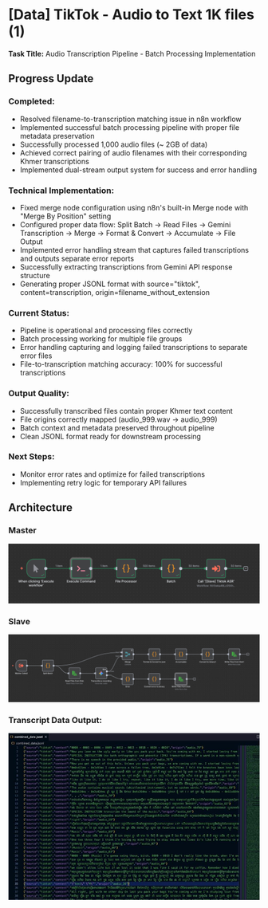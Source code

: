 # [Data] TikTok - Audio to Text 1K files (1)

**Task Title:** Audio Transcription Pipeline - Batch Processing Implementation

## Progress Update

### Completed:
* Resolved filename-to-transcription matching issue in n8n workflow
* Implemented successful batch processing pipeline with proper file metadata preservation
* Successfully processed 1,000 audio files (~ 2GB of data)
* Achieved correct pairing of audio filenames with their corresponding Khmer transcriptions
* Implemented dual-stream output system for success and error handling

### Technical Implementation:
* Fixed merge node configuration using n8n's built-in Merge node with "Merge By Position" setting
* Configured proper data flow: Split Batch → Read Files → Gemini Transcription → Merge → Format & Convert → Accumulate → File Output
* Implemented error handling stream that captures failed transcriptions and outputs separate error reports
* Successfully extracting transcriptions from Gemini API response structure 
* Generating proper JSONL format with source="tiktok", content=transcription, origin=filename_without_extension

### Current Status:
* Pipeline is operational and processing files correctly
* Batch processing working for multiple file groups
* Error handling capturing and logging failed transcriptions to separate error files
* File-to-transcription matching accuracy: 100% for successful transcriptions

### Output Quality:
* Successfully transcribed files contain proper Khmer text content
* File origins correctly mapped (audio_999.wav → audio_999)
* Batch context and metadata preserved throughout pipeline
* Clean JSONL format ready for downstream processing

### Next Steps:
* Monitor error rates and optimize for failed transcriptions
* Implementing retry logic for temporary API failures

## Architecture

### Master
![Image](../images/data/32.png)

### Slave
![Image](../images/data/33.png)

### Transcript Data Output:
![Image](../images/data/34.png)
